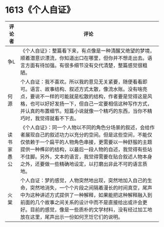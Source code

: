 # 1613《个人自证》

评论者 | 评论 |
|---|---|
争L|《个人自证》：整篇看下来，有点像是一种清醒又绝望的梦境，顺着潜意识漂流，你知道出口在哪里，但你并不想走出去。语言方面有待加强。有很多细节没有交代清楚，整篇感觉很粗陋。
何源|个人自证：我不喜欢。所以我的意见无关紧要，随便看看即可。语言、故事结构、叙述方式太散，像流水账。没有啥亮点，要说不一样的可能就是松散的结构，作者要是觉得这是风格，也可以好好发扬一下，但自己一定要相信这种写作方式，并认真的布置细节。短篇小说就像一个精巧的东西，当你不精巧时，我觉得就看不下去。
读书家愚公|《个人自证》：同一个人物以不同的角色分场景的叙述，会给作者展现自己的叙述功力以充分的空间。但是这些空间，不能仅仅依赖于一个扁平的人物角色串接，更需要以一种舒服的主题提供一种榫卯的结构，以最后一段人物的自述，我觉得有些站不住脚。另外，文本的语言，我觉得需要在贴合叙述人物本身之外，还要做一些精确地设定，以打磨出非此不可的语言质地。
火棠|个人自证：梦的感觉，人物突然地出现，突然地加入自己的生命，突然地消失，一个个片段之间隔着漫长的时间真空，尾声中为这种讲述方式提供了一种解释，如果能把这种解释融入到前面的几个故事之间关系的设计中而不是直接给出或许会更好。目前的感觉，像是一些质朴的文学材料，没有经过加工地放在这里，尾声出示一份如何烹饪它们的说明。